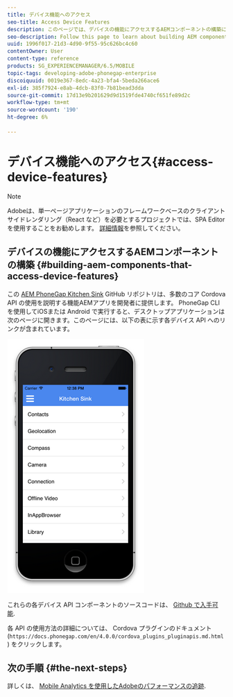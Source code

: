 ```yaml
---
title: デバイス機能へのアクセス
seo-title: Access Device Features
description: このページでは、デバイスの機能にアクセスするAEMコンポーネントの構築について説明します。 AEM PhoneGap Kitchen Sink Github リポジトリは、多数のコア Cordova API の使用を示す機能AEMアプリを開発者に提供します。
seo-description: Follow this page to learn about building AEM components that access device features. The AEM PhoneGap Kitchen Sink Github repository provides developers with a functional AEM app that illustrates the use of a number of core Cordova APIs.
uuid: 1996f017-21d3-4d90-9f55-95c626bc4c60
contentOwner: User
content-type: reference
products: SG_EXPERIENCEMANAGER/6.5/MOBILE
topic-tags: developing-adobe-phonegap-enterprise
discoiquuid: 0019e367-8edc-4a23-bfa4-5beda266ace6
exl-id: 385f7924-e8ab-4dcb-83f0-7b81bead3dda
source-git-commit: 17d13e9b201629d9d1519fde4740cf651fe89d2c
workflow-type: tm+mt
source-wordcount: '190'
ht-degree: 6%

---
```


# デバイス機能へのアクセス{#access-device-features}

>[!NOTE]
>
>Adobeは、単一ページアプリケーションのフレームワークベースのクライアントサイドレンダリング（React など）を必要とするプロジェクトでは、SPA Editor を使用することをお勧めします。 [詳細情報](/help/sites-developing/spa-overview.md)を参照してください。

## デバイスの機能にアクセスするAEMコンポーネントの構築 {#building-aem-components-that-access-device-features}

この [AEM PhoneGap Kitchen Sink](https://github.com/blefebvre/aem-phonegap-kitchen-sink) GitHub リポジトリは、多数のコア Cordova API の使用を説明する機能AEMアプリを開発者に提供します。 PhoneGap CLI を使用してiOSまたは Android で実行すると、デスクトップアプリケーションは次のページに開きます。このページには、以下の表に示す各デバイス API へのリンクが含まれています。

![chlimage_1-107](assets/chlimage_1-107.png)

これらの各デバイス API コンポーネントのソースコードは、 [Github で入手可能](https://github.com/blefebvre/aem-phonegap-kitchen-sink/tree/master/content/src/main/content/jcr_root/apps/brucelefebvre/kitchen-sink/components).

各 API の使用方法の詳細については、 Cordova プラグインのドキュメント (`https://docs.phonegap.com/en/4.0.0/cordova_plugins_pluginapis.md.html`) をクリックします。

## 次の手順 {#the-next-steps}

詳しくは、 [Mobile Analytics を使用したAdobeのパフォーマンスの追跡](/help/mobile/phonegap-intro-to-app-analytics.md).
